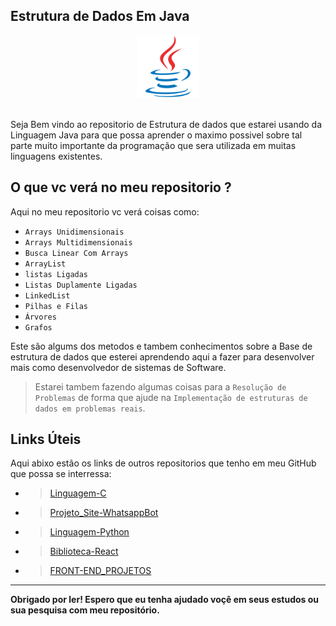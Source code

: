 ## Estrutura de Dados Em Java 

<div align="center" style="display: inline_block">
<img  alt="java" width="100" src="https://raw.githubusercontent.com/devicons/devicon/master/icons/java/java-original.svg">
</div>

<br>

Seja Bem vindo ao repositorio de Estrutura de dados que estarei usando da Linguagem Java para que possa aprender o maximo possivel sobre tal parte muito importante da programação que sera utilizada em muitas linguagens existentes.


## O que vc verá no meu repositorio ?

Aqui no meu repositorio vc verá coisas como: 

- `Arrays Unidimensionais`
- `Arrays Multidimensionais`
- `Busca Linear Com Arrays`
- `ArrayList`
- `listas Ligadas`
- `Listas Duplamente Ligadas`
- `LinkedList`
- `Pilhas e Filas`
- `Árvores`
- `Grafos`

Este são algums dos metodos e tambem conhecimentos sobre a Base de estrutura de dados que esterei aprendendo aqui a fazer para desenvolver mais como desenvolvedor de sistemas de Software.

> Estarei tambem fazendo algumas coisas para a `Resolução de Problemas`   de forma que ajude na `Implementação de estruturas de dados em problemas reais`.

## Links Úteis

Aqui abixo estão os links de outros repositorios que tenho em meu GitHub que possa se interressa:

- >[Linguagem-C](https://github.com/Igornalves/Linguagem-C)
- >[Projeto_Site-WhatsappBot](https://github.com/Igornalves/Projeto_Site-WhatsappBot)
- >[Linguagem-Python](https://github.com/Igornalves/Linguagem-Python)
- >[Biblioteca-React](https://github.com/Igornalves/Biblioteca-React)
- >[FRONT-END_PROJETOS](https://github.com/Igornalves/FRONT-END_PROJETOS)

---

**Obrigado por ler! Espero que eu tenha ajudado voçê em seus estudos ou sua pesquisa com meu repositório.**